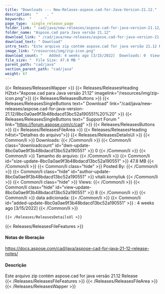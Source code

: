 ```yaml
---
title: "Downloads --- New-Relases-aspose.cad-for-Java-Version-21.12." 
description:  "    . " 
keywords:  "    . " 
page_type:  single_release_page
folder_link: " cad/java/new-releases/aspose.cad-for-java-version-21.12/"
folder_name: "Aspose.cad para Java versão 21.12"
download_link: " /cad/java/new-releases/aspose.cad-for-java-version-21.12/8bc0a0ae9f3b48bdacd13bc52a190551"
download_text: " Download"
intro_text: "Este arquivo zip contém aspose.cad for java versão 21.12 Release"
image_link: "/resources/img/zip-icon.png"
download_count: "   Added: 4 weeks ago [3/15/2022]  Downloads: 0  Views: 7"
file_size: "  File Size: 47.8 MB "
parent_path: "cad/java"
section_parent_path: "cad/java"
weight: 67
---
```


{{< Releases/ReleasesWapper >}}
  {{< Releases/ReleasesHeading H2txt="Aspose.cad para Java versão 21.12" imagelink="/resources/img/zip-icon.png">}}
  {{< Releases/ReleasesButtons >}}
    {{< Releases/ReleasesSingleButtons text=" Download" link="/cad/java/new-releases/aspose.cad-for-java-version-21.12/8bc0a0ae9f3b48bdacd13bc52a190551%20%20" >}}
    {{< Releases/ReleasesSingleButtons text=" Support Forum " link="https://forum.aspose.com/c/cad" >}}
  {{< Releases/ReleasesButtons >}}
  {{< Releases/ReleasesFileArea >}}
    {{< Releases/ReleasesHeading h4txt="Detalhes do arquivo">}}
    {{< Releases/ReleasesDetailsUl >}}
            {{< Common/li  >}} Downloads: {{< /Common/li >}} 
      {{< Common/li class="downloadcount" id="dwn-update-8bc0a0ae9f3b48bdacd13bc52a190551" >}} 0 {{< /Common/li >}} 
      {{< Common/li  >}} Tamanho do arquivo: {{< /Common/li >}} 
      {{< Common/li id="size-update-8bc0a0ae9f3b48bdacd13bc52a190551" >}} 47.8 MB {{< /Common/li >}} 
      {{< Common/li  class="hide" >}} Posted By: {{< /Common/li >}} 
      {{< Common/li class="hide" id="author-update-8bc0a0ae9f3b48bdacd13bc52a190551" >}} vitalii.kornyliuk {{< /Common/li >}} 
      {{< Common/li class="hide"  >}} Views: {{< /Common/li >}} 
      {{< Common/li class="hide" id="view-update-8bc0a0ae9f3b48bdacd13bc52a190551" >}} 8 {{< /Common/li >}} 
      {{< Common/li  >}} data adicionada: {{< /Common/li >}} 
      {{< Common/li id="added-update-8bc0a0ae9f3b48bdacd13bc52a190551" >}} : 4 weeks ago [3/15/2022] {{< /Common/li >}} 

    {{< /Releases/ReleasesDetailsUl >}}

  {{< Releases/ReleasesFileFeatures >}}
      <h4>Notas de liberação</h4><div><a href="https://docs.aspose.com/cad/java/aspose-cad-for-java-21-12-release-notes/">https://docs.aspose.com/cad/java/aspose-cad-for-java-21-12-release-notes/</a></div><h4>Descrição</h4><div class="HTMLDescription">Este arquivo zip contém aspose.cad for java versão 21.12 Release</div>
  {{< /Releases/ReleasesFileFeatures >}}
 {{< /Releases/ReleasesFileArea >}}
{{< /Releases/ReleasesWapper >}}


